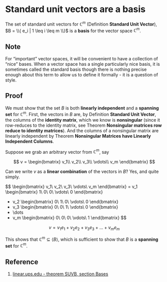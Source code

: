 # Standard unit vectors are a basis

The set of standard unit vectors for $\mathbb{C}^m$ (Definition **Standard Unit Vector**), $B = \\{ e_i | 1 \leq i \leq m \\}$ is a **basis** for the vector space $\mathbb{C}^m$.

## Note

For “important” vector spaces, it will be convenient to have a collection of “nice” bases. When a vector space has a single particularly nice basis, it is sometimes called the standard basis though there is nothing precise enough about this term to allow us to define it formally - it is a question of style.

## Proof

We must show that the set $B$ is both **linearly independent** and a **spanning set** for $\mathbb{C}^m$. First, the vectors in $B$ are, by Definition **Standard Unit Vector**, the columns of the **identity matrix**, which we know is **nonsingular** (since it row-reduces to the identity matrix, see Theorem **Nonsingular matrices row reduce to identity matrices**). And the columns of a nonsingular matrix are linearly independent by Theorem **Nonsingular Matrices have Linearly Independent Columns**.

Suppose we grab an arbitrary vector from $\mathbb{C}^m$, say

$$
v = \begin{bmatrix}
    v_1\\
    v_2\\
    v_3\\
    \vdots\\
    v_m
\end{bmatrix}
$$

Can we write $v$ as a **linear combination** of the vectors in $B$? Yes, and quite simply.

$$
\begin{bmatrix}
    v_1\\
    v_2\\
    v_3\\
    \vdots\\
    v_m
\end{bmatrix}
= v_1
\begin{bmatrix}
    1\\
    0\\
    0\\
    \vdots\\
    0
\end{bmatrix}
+ v_2
\begin{bmatrix}
    0\\
    1\\
    0\\
    \vdots\\
    0
\end{bmatrix}
+ v_3
\begin{bmatrix}
    0\\
    0\\
    1\\
    \vdots\\
    0
\end{bmatrix}
+ \dots
+ v_m
\begin{bmatrix}
    0\\
    0\\
    0\\
    \vdots\\
    1
\end{bmatrix}
$$

$$
v = v_1 e_1 + v_2 e_2 + v_3 e_3 + \dots + v_m e_m
$$

This shows that $\mathbb{C}^m \subseteq ⟨B⟩$, which is sufficient to show that $B$ is a **spanning set** for $\mathbb{C}^m$.

## Reference

1. [linear.ups.edu - theorem SUVB, section Bases](http://linear.ups.edu/html/section-B.html)